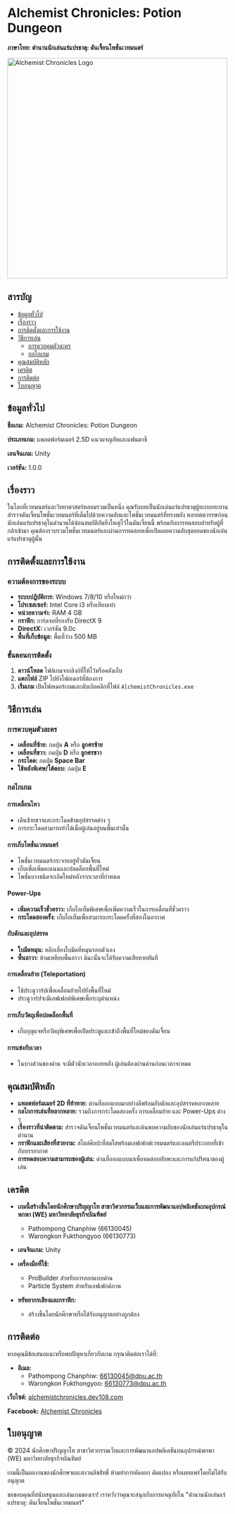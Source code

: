 # Alchemist Chronicles: Potion Dungeon
**ภาษาไทย: ตำนานนักเล่นแร่แปรธาตุ: ดันเจี้ยนโพชั่นเวทมนตร์**

<p align="left">
  <img src="https://github.com/user-attachments/assets/99b05e10-ea37-4acc-866d-d23c03a45598" alt="Alchemist Chronicles Logo" width="500" />
</p>


## สารบัญ

- [ข้อมูลทั่วไป](#ข้อมูลทั่วไป)
- [เรื่องราว](#เรื่องราว)
- [การติดตั้งและการใช้งาน](#การติดตั้งและการใช้งาน)
- [วิธีการเล่น](#วิธีการเล่น)
  - [การควบคุมตัวละคร](#การควบคุมตัวละคร)
  - [กลไกเกม](#กลไกเกม)
- [คุณสมบัติหลัก](#คุณสมบัติหลัก)
- [เครดิต](#เครดิต)
- [การติดต่อ](#การติดต่อ)
- [ใบอนุญาต](#ใบอนุญาต)

## ข้อมูลทั่วไป

**ชื่อเกม:** Alchemist Chronicles: Potion Dungeon

**ประเภทเกม:** แพลตฟอร์มเมอร์ 2.5D แนวผจญภัยและแฟนตาซี

**เอนจินเกม:** Unity

**เวอร์ชัน:** 1.0.0

## เรื่องราว

ในโลกที่เวทมนตร์และวิทยาศาสตร์หลอมรวมเป็นหนึ่ง คุณรับบทเป็นนักเล่นแร่แปรธาตุผู้ทะเยอทะยาน สำรวจดันเจี้ยนโพชั่นเวทมนตร์ที่เต็มไปด้วยความลับและโพชั่นเวทมนตร์ที่ทรงพลัง หลายศตวรรษก่อน นักเล่นแร่แปรธาตุในตำนานได้ซ่อนสมบัติอันยิ่งใหญ่ไว้ในดันเจี้ยนนี้ พร้อมกับการทดสอบสำหรับผู้ที่กล้าเข้ามา คุณต้องรวบรวมโพชั่นเวทมนตร์และผ่านการทดสอบเพื่อเปิดเผยความลับสุดยอดของนักเล่นแร่แปรธาตุผู้นั้น

## การติดตั้งและการใช้งาน

### ความต้องการของระบบ

- **ระบบปฏิบัติการ:** Windows 7/8/10 หรือใหม่กว่า
- **โปรเซสเซอร์:** Intel Core i3 หรือเทียบเท่า
- **หน่วยความจำ:** RAM 4 GB
- **กราฟิก:** การ์ดจอที่รองรับ DirectX 9
- **DirectX:** เวอร์ชัน 9.0c
- **พื้นที่เก็บข้อมูล:** พื้นที่ว่าง 500 MB

### ขั้นตอนการติดตั้ง

1. **ดาวน์โหลด** ไฟล์เกมจากลิงก์ที่ให้ไว้หรือคลังเก็บ
2. **แตกไฟล์** ZIP ไปยังโฟลเดอร์ที่ต้องการ
3. **เริ่มเกม** เปิดโฟลเดอร์เกมและดับเบิลคลิกที่ไฟล์ `AlchemistChronicles.exe`

## วิธีการเล่น

### การควบคุมตัวละคร

- **เคลื่อนที่ซ้าย:** กดปุ่ม **A** หรือ **ลูกศรซ้าย**
- **เคลื่อนที่ขวา:** กดปุ่ม **D** หรือ **ลูกศรขวา**
- **กระโดด:** กดปุ่ม **Space Bar**
- **ใช้พลังพิเศษ/โต้ตอบ:** กดปุ่ม **E**

### กลไกเกม

#### การเคลื่อนไหว

- เดินซ้ายขวาและกระโดดข้ามอุปสรรคต่าง ๆ
- การกระโดดสามารถทำได้เมื่อผู้เล่นอยู่บนพื้นเท่านั้น

#### การเก็บโพชั่นเวทมนตร์

- โพชั่นเวทมนตร์กระจายอยู่ทั่วดันเจี้ยน
- เก็บเพื่อเพิ่มคะแนนและปลดล็อกพื้นที่ใหม่
- โพชั่นบางชนิดจะเกิดใหม่หลังจากเวลาที่กำหนด

#### Power-Ups

- **เพิ่มความเร็วชั่วคราว:** เก็บไอเท็มพิเศษเพื่อเพิ่มความเร็วในการเคลื่อนที่ชั่วคราว
- **กระโดดสองครั้ง:** เก็บไอเท็มเพื่อสามารถกระโดดครั้งที่สองในอากาศ

#### กับดักและอุปสรรค

- **ใบมีดหมุน:** หลีกเลี่ยงใบมีดที่หมุนรอบตัวเอง
- **พื้นลาวา:** ห้ามเหยียบพื้นลาวา มิฉะนั้นจะได้รับความเสียหายทันที

#### การเคลื่อนย้าย (Teleportation)

- ใช้ประตูวาร์ปเพื่อเคลื่อนย้ายไปยังพื้นที่ใหม่
- ประตูวาร์ปจะมีเอฟเฟกต์พิเศษเพื่อระบุตำแหน่ง

#### การเก็บวัตถุเพื่อปลดล็อกพื้นที่

- เก็บกุญแจหรือวัตถุพิเศษเพื่อเปิดประตูและเข้าถึงพื้นที่ใหม่ของดันเจี้ยน

#### การแข่งกับเวลา

- ในบางส่วนของด่าน จะมีตัวนับเวลาถอยหลัง ผู้เล่นต้องผ่านด่านก่อนเวลาจะหมด

## คุณสมบัติหลัก

- **แพลตฟอร์มเมอร์ 2D ที่ท้าทาย:** ด่านที่ออกแบบมาอย่างดีพร้อมกับดักและอุปสรรคหลากหลาย
- **กลไกการเล่นที่หลากหลาย:** รวมถึงการกระโดดสองครั้ง การเคลื่อนย้าย และ Power-Ups ต่าง ๆ
- **เรื่องราวที่น่าติดตาม:** สำรวจดันเจี้ยนโพชั่นเวทมนตร์และค้นพบความลับของนักเล่นแร่แปรธาตุในตำนาน
- **กราฟิกและเสียงที่สวยงาม:** สไตล์ศิลปะที่สดใสพร้อมเอฟเฟกต์เวทมนตร์และดนตรีประกอบที่เข้ากับบรรยากาศ
- **การทดสอบความสามารถของผู้เล่น:** ด่านที่ออกแบบมาเพื่อทดสอบทักษะและการแก้ปริศนาของผู้เล่น

## เครดิต

- **เกมนี้สร้างขึ้นโดยนักศึกษาปริญญาโท สาขาวิศวกรรมเว็บและการพัฒนาแอปพลิเคชันบนอุปกรณ์พกพา (WE) มหาวิทยาลัยธุรกิจบัณฑิตย์**

  - Pathompong Chanphiw (66130045)
  - Warongkon Fukthongyoo (66130773)

- **เอนจินเกม:** Unity
- **เครื่องมือที่ใช้:**
  - ProBuilder สำหรับการออกแบบด่าน
  - Particle System สำหรับเอฟเฟกต์ภาพ
- **ทรัพยากรเสียงและกราฟิก:**
  - สร้างขึ้นโดยนักศึกษาหรือได้รับอนุญาตอย่างถูกต้อง

## การติดต่อ

หากคุณมีข้อเสนอแนะหรือพบปัญหาเกี่ยวกับเกม กรุณาติดต่อเราได้ที่:

- **อีเมล:**
  - Pathompong Chanphiw: [66130045@dpu.ac.th](mailto:66130045@dpu.ac.th)
  - Warongkon Fukthongyoo: [66130773@dpu.ac.th](mailto:66130773@dpu.ac.th)
<p><strong>เว็บไซต์:</strong> <a href="https://alchemistchronicles.dev108.com/" target="_blank" rel="noopener noreferrer">alchemistchronicles.dev108.com</a></p>
<p><strong>Facebook:</strong> <a href="https://www.facebook.com/alchemistchronicles" target="_blank" rel="noopener noreferrer">Alchemist Chronicles</a></p>

## ใบอนุญาต

© 2024 นักศึกษาปริญญาโท สาขาวิศวกรรมเว็บและการพัฒนาแอปพลิเคชันบนอุปกรณ์พกพา (WE) มหาวิทยาลัยธุรกิจบัณฑิตย์

เกมนี้เป็นผลงานของนักศึกษาและสงวนลิขสิทธิ์ ห้ามทำการคัดลอก ดัดแปลง หรือเผยแพร่โดยไม่ได้รับอนุญาต

ขอขอบคุณที่สนับสนุนและเล่นเกมของเรา! เราหวังว่าคุณจะสนุกกับการผจญภัยใน "ตำนานนักเล่นแร่แปรธาตุ: ดันเจี้ยนโพชั่นเวทมนตร์"
